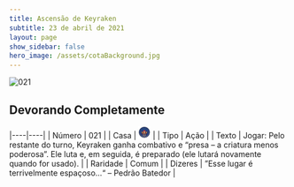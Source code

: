 ```yaml
---
title: Ascensão de Keyraken
subtitle: 23 de abril de 2021
layout: page
show_sidebar: false
hero_image: /assets/cotaBackground.jpg
---
```


![021](https://cards-keyforge.s3.eu-north-1.amazonaws.com/media/pt/rotk/021.png)

## Devorando Completamente

|----|----|
| Número | 021 |
| Casa | ![Keyraken](https://raw.githubusercontent.com/cardsofkeyforge/cardsofkeyforge.github.io/master/rotk/keyraken.png "Keyraken") |
| Tipo | Ação |
| Texto | Jogar: Pelo restante do turno, Keyraken ganha combativo e “presa – a criatura menos poderosa”. Ele luta e, em seguida, é preparado (ele lutará novamente quando for usado). |
| Raridade | Comum |
| Dizeres | ”Esse lugar é terrivelmente espaçoso…“ – Pedrão Batedor |
